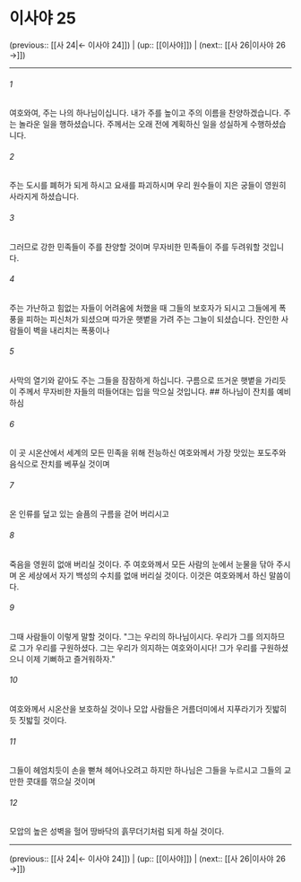# 이사야 25

(previous:: [[사 24|← 이사야 24]]) | (up:: [[이사야]]) | (next:: [[사 26|이사야 26 →]])

***




###### 1 

여호와여, 주는 나의 하나님이십니다. 내가 주를 높이고 주의 이름을 찬양하겠습니다. 주는 놀라운 일을 행하셨습니다. 주께서는 오래 전에 계획하신 일을 성실하게 수행하셨습니다. 



###### 2 

주는 도시를 폐허가 되게 하시고 요새를 파괴하시며 우리 원수들이 지은 궁들이 영원히 사라지게 하셨습니다. 



###### 3 

그러므로 강한 민족들이 주를 찬양할 것이며 무자비한 민족들이 주를 두려워할 것입니다. 



###### 4 

주는 가난하고 힘없는 자들이 어려움에 처했을 때 그들의 보호자가 되시고 그들에게 폭풍을 피하는 피신처가 되셨으며 따가운 햇볕을 가려 주는 그늘이 되셨습니다. 잔인한 사람들이 벽을 내리치는 폭풍이나 



###### 5 

사막의 열기와 같아도 주는 그들을 잠잠하게 하십니다. 구름으로 뜨거운 햇볕을 가리듯이 주께서 무자비한 자들의 떠들어대는 입을 막으실 것입니다. ## 하나님이 잔치를 예비하심 



###### 6 

이 곳 시온산에서 세계의 모든 민족을 위해 전능하신 여호와께서 가장 맛있는 포도주와 음식으로 잔치를 베푸실 것이며 



###### 7 

온 인류를 덮고 있는 슬픔의 구름을 걷어 버리시고 



###### 8 

죽음을 영원히 없애 버리실 것이다. 주 여호와께서 모든 사람의 눈에서 눈물을 닦아 주시며 온 세상에서 자기 백성의 수치를 없애 버리실 것이다. 이것은 여호와께서 하신 말씀이다. 



###### 9 

그때 사람들이 이렇게 말할 것이다. "그는 우리의 하나님이시다. 우리가 그를 의지하므로 그가 우리를 구원하셨다. 그는 우리가 의지하는 여호와이시다! 그가 우리를 구원하셨으니 이제 기뻐하고 즐거워하자." 



###### 10 

여호와께서 시온산을 보호하실 것이나 모압 사람들은 거름더미에서 지푸라기가 짓밟히듯 짓밟힐 것이다. 



###### 11 

그들이 헤엄치듯이 손을 뻗쳐 헤어나오려고 하지만 하나님은 그들을 누르시고 그들의 교만한 콧대를 꺾으실 것이며 



###### 12 

모압의 높은 성벽을 헐어 땅바닥의 흙무더기처럼 되게 하실 것이다.

***

(previous:: [[사 24|← 이사야 24]]) | (up:: [[이사야]]) | (next:: [[사 26|이사야 26 →]])
